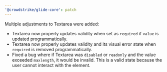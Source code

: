 ```yaml
---
'@crowdstrike/glide-core': patch
---
```


Multiple adjustments to Textarea were added:

- Textarea now properly updates validity when set as `required` if `value` is updated programmatically.
- Textarea now properly updates validity and its visual error state when `required` is removed programmatically.
- Fixed a bug where if Textarea was `disabled` or `readonly` and the value exceeded `maxlength`, it would be invalid. This is a valid state because the user cannot interact with the element.

